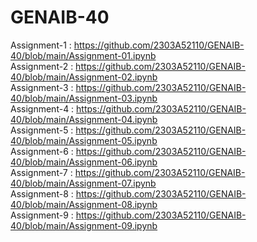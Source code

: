 # GENAIB-40                                                       

Assignment-1 : https://github.com/2303A52110/GENAIB-40/blob/main/Assignment-01.ipynb                  
Assignment-2 : https://github.com/2303A52110/GENAIB-40/blob/main/Assignment-02.ipynb                              
Assignment-3 : https://github.com/2303A52110/GENAIB-40/blob/main/Assignment-03.ipynb                                 
Assignment-4 : https://github.com/2303A52110/GENAIB-40/blob/main/Assignment-04.ipynb                  
Assignment-5 : https://github.com/2303A52110/GENAIB-40/blob/main/Assignment-05.ipynb                     
Assignment-6 : https://github.com/2303A52110/GENAIB-40/blob/main/Assignment-06.ipynb                                    
Assignment-7 : https://github.com/2303A52110/GENAIB-40/blob/main/Assignment-07.ipynb                   
Assignment-8 : https://github.com/2303A52110/GENAIB-40/blob/main/Assignment-08.ipynb                     
Assignment-9 : https://github.com/2303A52110/GENAIB-40/blob/main/Assignment-09.ipynb                 
